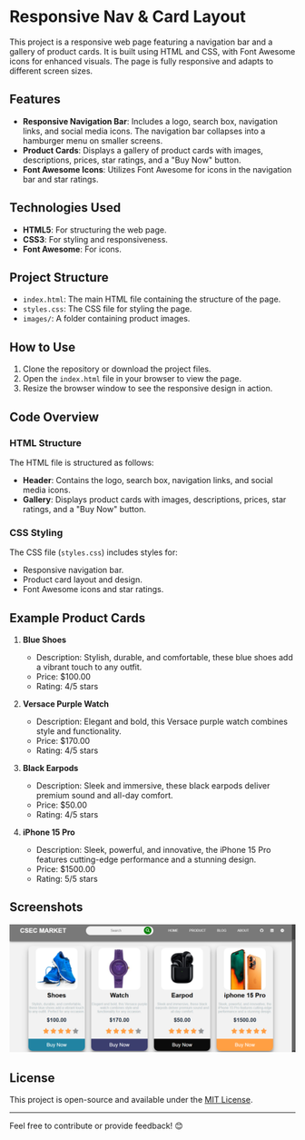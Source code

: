 # Responsive Nav & Card Layout

This project is a responsive web page featuring a navigation bar and a gallery of product cards. It is built using HTML and CSS, with Font Awesome icons for enhanced visuals. The page is fully responsive and adapts to different screen sizes.

## Features

- **Responsive Navigation Bar**: Includes a logo, search box, navigation links, and social media icons. The navigation bar collapses into a hamburger menu on smaller screens.
- **Product Cards**: Displays a gallery of product cards with images, descriptions, prices, star ratings, and a "Buy Now" button.
- **Font Awesome Icons**: Utilizes Font Awesome for icons in the navigation bar and star ratings.

## Technologies Used

- **HTML5**: For structuring the web page.
- **CSS3**: For styling and responsiveness.
- **Font Awesome**: For icons.

## Project Structure

- `index.html`: The main HTML file containing the structure of the page.
- `styles.css`: The CSS file for styling the page.
- `images/`: A folder containing product images.

## How to Use

1. Clone the repository or download the project files.
2. Open the `index.html` file in your browser to view the page.
3. Resize the browser window to see the responsive design in action.

## Code Overview

### HTML Structure

The HTML file is structured as follows:

- **Header**: Contains the logo, search box, navigation links, and social media icons.
- **Gallery**: Displays product cards with images, descriptions, prices, star ratings, and a "Buy Now" button.

### CSS Styling

The CSS file (`styles.css`) includes styles for:

- Responsive navigation bar.
- Product card layout and design.
- Font Awesome icons and star ratings.

## Example Product Cards

1. **Blue Shoes**
   - Description: Stylish, durable, and comfortable, these blue shoes add a vibrant touch to any outfit.
   - Price: $100.00
   - Rating: 4/5 stars

2. **Versace Purple Watch**
   - Description: Elegant and bold, this Versace purple watch combines style and functionality.
   - Price: $170.00
   - Rating: 4/5 stars

3. **Black Earpods**
   - Description: Sleek and immersive, these black earpods deliver premium sound and all-day comfort.
   - Price: $50.00
   - Rating: 4/5 stars

4. **iPhone 15 Pro**
   - Description: Sleek, powerful, and innovative, the iPhone 15 Pro features cutting-edge performance and a stunning design.
   - Price: $1500.00
   - Rating: 5/5 stars

## Screenshots

![Screenshot of the Responsive Nav & Card Layout](https://github.com/Moh-Sad/CSEC-ASTU-Full-Stack-BootCamp/blob/main/Front%20End%20Basics/Card/images/Screenshot.png)

## License

This project is open-source and available under the [MIT License](LICENSE).

---

Feel free to contribute or provide feedback! 😊

